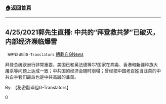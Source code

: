 ###  [:house:返回首頁](https://github.com/ourhimalayas/txt)
---

## 4/25/2021郭先生直播: 中共的“拜登救共梦”已破灭，内部经济濒临爆雷
` 秘密翻译组G-Translators` [轉載自GNews](https://gnews.org/zh-hans/1152660/)

拜登总统欧洲行非常重要，美国已和英法德等G7国家在病毒、香港和新疆种族大屠杀等问题上达成一致；中共国的经济会随时崩塌；曾经把中国老百姓当韭菜的中共白手套们最后也是中共高层的韭菜。

By: 【秘密翻译组G-Translators】

0
